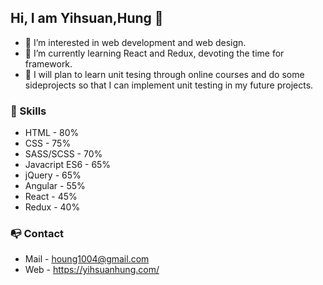 ## Hi, I am Yihsuan,Hung 👋
- 👀 I’m interested in web development and web design.
- 🌱 I’m currently learning React and Redux, devoting the time for framework.
- 📝 I will plan to learn unit tesing through online courses and do some sideprojects so that I can implement unit testing in my future projects.

### 🔨 Skills 
* HTML - 80%            
* CSS  - 75%            
* SASS/SCSS - 70%      
* Javacript ES6 - 65%  
* jQuery - 65%
* Angular - 55%
* React - 45%
* Redux - 40%

### 📭 Contact 
* Mail - houng1004@gmail.com
* Web - https://yihsuanhung.com/
